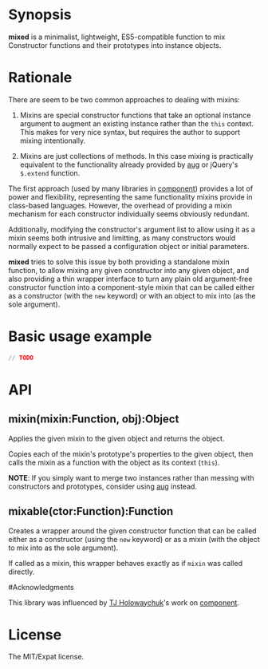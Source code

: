 # Synopsis

**mixed** is a minimalist, lightweight, ES5-compatible function to mix Constructor functions and their prototypes into instance objects.

# Rationale

There are seem to be two common approaches to dealing with mixins:

1. Mixins are special constructor functions that take an optional instance argument to augment an existing instance rather than the `this` context. This makes for very nice syntax, but requires the author to support mixing intentionally.

2. Mixins are just collections of methods. In this case mixing is practically equivalent to the functionality already provided by [aug](https://github.com/jgallen23/aug) or jQuery's `$.extend` function.

The first approach (used by many libraries in [component](https://github.com/component/component)) provides a lot of power and flexibility, representing the same functionality mixins provide in class-based languages. However, the overhead of providing a mixin mechanism for each constructor individually seems obviously redundant.

Additionally, modifying the constructor's argument list to allow using it as a mixin seems both intrusive and limitting, as many constructors would normally expect to be passed a configuration object or initial parameters.

**mixed** tries to solve this issue by both providing a standalone mixin function, to allow mixing any given constructor into any given object, and also providing a thin wrapper interface to turn any plain old argument-free constructor function into a component-style mixin that can be called either as a constructor (with the `new` keyword) or with an object to mix into (as the sole argument).

# Basic usage example

```javascript
// TODO
```

# API

## mixin(mixin:Function, obj):Object

Applies the given mixin to the given object and returns the object.

Copies each of the mixin's prototype's properties to the given object, then calls the mixin as a function with the object as its context (`this`).

**NOTE**: If you simply want to merge two instances rather than messing with constructors and prototypes, consider using [aug](https://github.com/jgallen23/aug) instead.

## mixable(ctor:Function):Function

Creates a wrapper around the given constructor function that can be called either as a constructor (using the `new` keyword) or as a mixin (with the object to mix into as the sole argument).

If called as a mixin, this wrapper behaves exactly as if `mixin` was called directly.

#Acknowledgments

This library was influenced by [TJ Holowaychuk](https://github.com/visionmedia)'s work on [component](https://github.com/component/component).

# License

The MIT/Expat license.